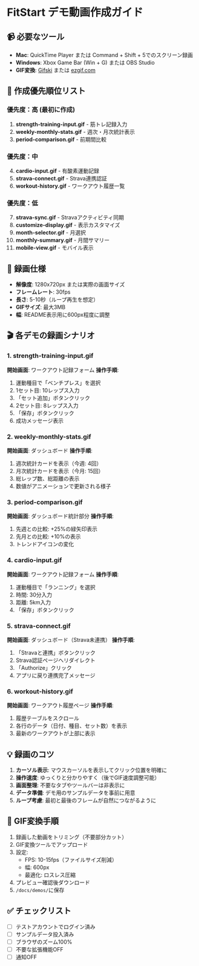 # FitStart デモ動画作成ガイド

## 📹 必要なツール
- **Mac**: QuickTime Player または Command + Shift + 5でのスクリーン録画
- **Windows**: Xbox Game Bar (Win + G) または OBS Studio
- **GIF変換**: [Gifski](https://gif.ski/) または [ezgif.com](https://ezgif.com/video-to-gif)

## 🎯 作成優先順位リスト

### 優先度：高 (最初に作成)
1. **strength-training-input.gif** - 筋トレ記録入力
2. **weekly-monthly-stats.gif** - 週次・月次統計表示
3. **period-comparison.gif** - 前期間比較

### 優先度：中
4. **cardio-input.gif** - 有酸素運動記録
5. **strava-connect.gif** - Strava連携認証
6. **workout-history.gif** - ワークアウト履歴一覧

### 優先度：低
7. **strava-sync.gif** - Stravaアクティビティ同期
8. **customize-display.gif** - 表示カスタマイズ
9. **month-selector.gif** - 月選択
10. **monthly-summary.gif** - 月間サマリー
11. **mobile-view.gif** - モバイル表示

## 📐 録画仕様
- **解像度**: 1280x720px または実際の画面サイズ
- **フレームレート**: 30fps
- **長さ**: 5-10秒（ループ再生を想定）
- **GIFサイズ**: 最大3MB
- **幅**: README表示用に600px程度に調整

## 🎬 各デモの録画シナリオ

### 1. strength-training-input.gif
**開始画面**: ワークアウト記録フォーム
**操作手順**:
1. 運動種目で「ベンチプレス」を選択
2. 1セット目: 10レップス入力
3. 「セット追加」ボタンクリック
4. 2セット目: 8レップス入力
5. 「保存」ボタンクリック
6. 成功メッセージ表示

### 2. weekly-monthly-stats.gif
**開始画面**: ダッシュボード
**操作手順**:
1. 週次統計カードを表示（今週: 4回）
2. 月次統計カードを表示（今月: 15回）
3. 総レップ数、総距離の表示
4. 数値がアニメーションで更新される様子

### 3. period-comparison.gif
**開始画面**: ダッシュボード統計部分
**操作手順**:
1. 先週との比較: +25%の緑矢印表示
2. 先月との比較: +10%の表示
3. トレンドアイコンの変化

### 4. cardio-input.gif
**開始画面**: ワークアウト記録フォーム
**操作手順**:
1. 運動種目で「ランニング」を選択
2. 時間: 30分入力
3. 距離: 5km入力
4. 「保存」ボタンクリック

### 5. strava-connect.gif
**開始画面**: ダッシュボード（Strava未連携）
**操作手順**:
1. 「Stravaと連携」ボタンクリック
2. Strava認証ページへリダイレクト
3. 「Authorize」クリック
4. アプリに戻り連携完了メッセージ

### 6. workout-history.gif
**開始画面**: ワークアウト履歴ページ
**操作手順**:
1. 履歴テーブルをスクロール
2. 各行のデータ（日付、種目、セット数）を表示
3. 最新のワークアウトが上部に表示

## 💡 録画のコツ
1. **カーソル表示**: マウスカーソルを表示してクリック位置を明確に
2. **操作速度**: ゆっくりと分かりやすく（後でGIF速度調整可能）
3. **画面整理**: 不要なタブやツールバーは非表示に
4. **データ準備**: デモ用のサンプルデータを事前に用意
5. **ループ考慮**: 最初と最後のフレームが自然につながるように

## 🔄 GIF変換手順
1. 録画した動画をトリミング（不要部分カット）
2. GIF変換ツールでアップロード
3. 設定:
   - FPS: 10-15fps（ファイルサイズ削減）
   - 幅: 600px
   - 最適化: ロスレス圧縮
4. プレビュー確認後ダウンロード
5. `/docs/demos/`に保存

## ✅ チェックリスト
- [ ] テストアカウントでログイン済み
- [ ] サンプルデータ投入済み
- [ ] ブラウザのズーム100%
- [ ] 不要な拡張機能OFF
- [ ] 通知OFF